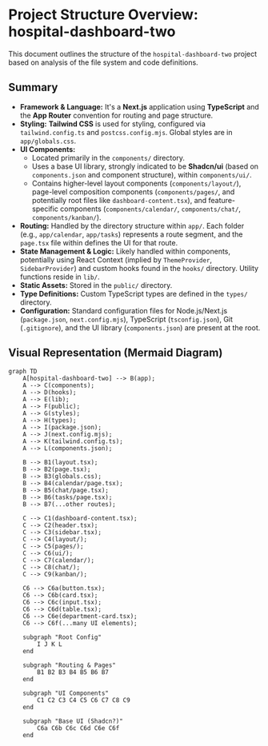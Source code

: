 # Project Structure Overview: hospital-dashboard-two

This document outlines the structure of the `hospital-dashboard-two` project based on analysis of the file system and code definitions.

## Summary

*   **Framework & Language:** It's a **Next.js** application using **TypeScript** and the **App Router** convention for routing and page structure.
*   **Styling:** **Tailwind CSS** is used for styling, configured via `tailwind.config.ts` and `postcss.config.mjs`. Global styles are in `app/globals.css`.
*   **UI Components:**
    *   Located primarily in the `components/` directory.
    *   Uses a base UI library, strongly indicated to be **Shadcn/ui** (based on `components.json` and component structure), within `components/ui/`.
    *   Contains higher-level layout components (`components/layout/`), page-level composition components (`components/pages/`, and potentially root files like `dashboard-content.tsx`), and feature-specific components (`components/calendar/`, `components/chat/`, `components/kanban/`).
*   **Routing:** Handled by the directory structure within `app/`. Each folder (e.g., `app/calendar`, `app/tasks`) represents a route segment, and the `page.tsx` file within defines the UI for that route.
*   **State Management & Logic:** Likely handled within components, potentially using React Context (implied by `ThemeProvider`, `SidebarProvider`) and custom hooks found in the `hooks/` directory. Utility functions reside in `lib/`.
*   **Static Assets:** Stored in the `public/` directory.
*   **Type Definitions:** Custom TypeScript types are defined in the `types/` directory.
*   **Configuration:** Standard configuration files for Node.js/Next.js (`package.json`, `next.config.mjs`), TypeScript (`tsconfig.json`), Git (`.gitignore`), and the UI library (`components.json`) are present at the root.

## Visual Representation (Mermaid Diagram)

```mermaid
graph TD
    A[hospital-dashboard-two] --> B(app);
    A --> C(components);
    A --> D(hooks);
    A --> E(lib);
    A --> F(public);
    A --> G(styles);
    A --> H(types);
    A --> I(package.json);
    A --> J(next.config.mjs);
    A --> K(tailwind.config.ts);
    A --> L(components.json);

    B --> B1(layout.tsx);
    B --> B2(page.tsx);
    B --> B3(globals.css);
    B --> B4(calendar/page.tsx);
    B --> B5(chat/page.tsx);
    B --> B6(tasks/page.tsx);
    B --> B7(...other routes);

    C --> C1(dashboard-content.tsx);
    C --> C2(header.tsx);
    C --> C3(sidebar.tsx);
    C --> C4(layout/);
    C --> C5(pages/);
    C --> C6(ui/);
    C --> C7(calendar/);
    C --> C8(chat/);
    C --> C9(kanban/);

    C6 --> C6a(button.tsx);
    C6 --> C6b(card.tsx);
    C6 --> C6c(input.tsx);
    C6 --> C6d(table.tsx);
    C6 --> C6e(department-card.tsx);
    C6 --> C6f(...many UI elements);

    subgraph "Root Config"
        I J K L
    end

    subgraph "Routing & Pages"
        B1 B2 B3 B4 B5 B6 B7
    end

    subgraph "UI Components"
        C1 C2 C3 C4 C5 C6 C7 C8 C9
    end

    subgraph "Base UI (Shadcn?)"
        C6a C6b C6c C6d C6e C6f
    end